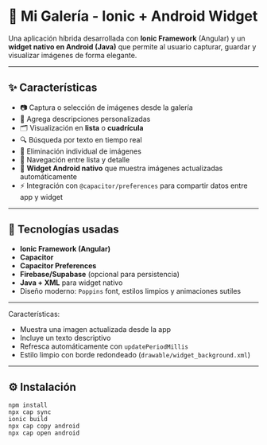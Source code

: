 # 📸 Mi Galería - Ionic + Android Widget

Una aplicación híbrida desarrollada con **Ionic Framework** (Angular) y un **widget nativo en Android (Java)** que permite al usuario capturar, guardar y visualizar imágenes de forma elegante.

---

## ✨ Características

- 📷 Captura o selección de imágenes desde la galería
- 📝 Agrega descripciones personalizadas
- 🗂️ Visualización en **lista** o **cuadrícula**
- 🔍 Búsqueda por texto en tiempo real
- 🧽 Eliminación individual de imágenes
- 🧭 Navegación entre lista y detalle
- 📲 **Widget Android nativo** que muestra imágenes actualizadas automáticamente
- ⚡ Integración con `@capacitor/preferences` para compartir datos entre app y widget

---

## 📱 Tecnologías usadas

- **Ionic Framework (Angular)**
- **Capacitor**
- **Capacitor Preferences**
- **Firebase/Supabase** (opcional para persistencia)
- **Java + XML** para widget nativo
- Diseño moderno: `Poppins` font, estilos limpios y animaciones sutiles

---

Características:
- Muestra una imagen actualizada desde la app
- Incluye un texto descriptivo
- Refresca automáticamente con `updatePeriodMillis`
- Estilo limpio con borde redondeado (`drawable/widget_background.xml`)

---

## ⚙️ Instalación

```
npm install
npx cap sync
ionic build
npx cap copy android
npx cap open android
```

